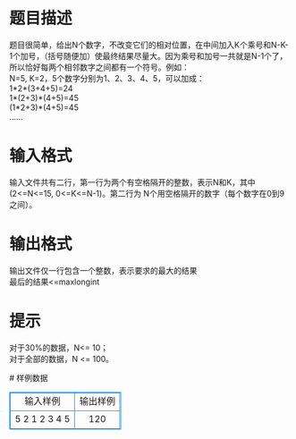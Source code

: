 # 

 
 # 题目描述 
<p>题目很简单，给出N个数字，不改变它们的相对位置，在中间加入K个乘号和N-K-1个加号，（括号随便加）使最终结果尽量大。因为乘号和加号一共就是N-1个了，所以恰好每两个相邻数字之间都有一个符号。例如：<br />
N=5,&nbsp;K=2，5个数字分别为1、2、3、4、5，可以加成：<br />
1*2*(3+4+5)=24<br />
1*(2+3)*(4+5)=45<br />
(1*2+3)*(4+5)=45<br />
&hellip;&hellip;</p> 

 
 # 输入格式 
<p>输入文件共有二行，第一行为两个有空格隔开的整数，表示N和K，其中(2&lt;=N&lt;=15,&nbsp;0&lt;=K&lt;=N-1)。第二行为&nbsp;N个用空格隔开的数字（每个数字在0到9之间）。</p> 

 
 # 输出格式 
<p>输出文件仅一行包含一个整数，表示要求的最大的结果<br />
最后的结果&lt;=maxlongint</p> 

 
 # 提示 
<p>对于30%的数据，N&lt;=&nbsp;10；<br />
对于全部的数据，N&nbsp;&lt;=&nbsp;100。</p> 
# 样例数据
<style>
        table,table tr th, table tr td { border:1px solid #0094ff; }
        table { width: 200px; min-height: 25px; line-height: 25px; text-align: center; border-collapse: collapse;}   
    </style>
<table>
	<tr>
		<td>输入样例</td>
		<td>输出样例</td>
	</tr>
<tr><td>5 2
1 2 3 4 5</td><td>120</td></tr></table>
